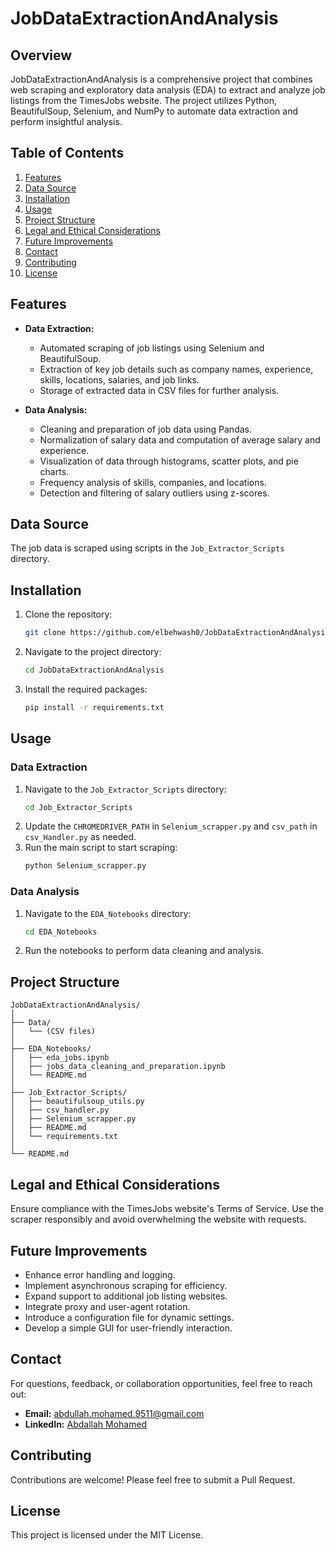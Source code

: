 # JobDataExtractionAndAnalysis

## Overview

JobDataExtractionAndAnalysis is a comprehensive project that combines web scraping and exploratory data analysis (EDA) to extract and analyze job listings from the TimesJobs website. The project utilizes Python, BeautifulSoup, Selenium, and NumPy to automate data extraction and perform insightful analysis.

## Table of Contents

1. [Features](#features)
2. [Data Source](#data-source)
3. [Installation](#installation)
4. [Usage](#usage)
5. [Project Structure](#project-structure)
6. [Legal and Ethical Considerations](#legal-and-ethical-considerations)
7. [Future Improvements](#future-improvements)
8. [Contact](#contact)
9. [Contributing](#contributing)
10. [License](#license)

## Features

- **Data Extraction:**
  - Automated scraping of job listings using Selenium and BeautifulSoup.
  - Extraction of key job details such as company names, experience, skills, locations, salaries, and job links.
  - Storage of extracted data in CSV files for further analysis.

- **Data Analysis:**
  - Cleaning and preparation of job data using Pandas.
  - Normalization of salary data and computation of average salary and experience.
  - Visualization of data through histograms, scatter plots, and pie charts.
  - Frequency analysis of skills, companies, and locations.
  - Detection and filtering of salary outliers using z-scores.

## Data Source

The job data is scraped using scripts in the `Job_Extractor_Scripts` directory.

## Installation

1. Clone the repository:
   ```bash
   git clone https://github.com/elbehwash0/JobDataExtractionAndAnalysis.git
   ```
2. Navigate to the project directory:
   ```bash
   cd JobDataExtractionAndAnalysis
   ```
3. Install the required packages:
   ```bash
   pip install -r requirements.txt
   ```

## Usage

### Data Extraction

1. Navigate to the `Job_Extractor_Scripts` directory:
   ```bash
   cd Job_Extractor_Scripts
   ```
2. Update the `CHROMEDRIVER_PATH` in `Selenium_scrapper.py` and `csv_path` in `csv_Handler.py` as needed.
3. Run the main script to start scraping:
   ```bash
   python Selenium_scrapper.py
   ```

### Data Analysis

1. Navigate to the `EDA_Notebooks` directory:
   ```bash
   cd EDA_Notebooks
   ```
2. Run the notebooks to perform data cleaning and analysis.

## Project Structure

```
JobDataExtractionAndAnalysis/
│
├── Data/
│   └── (CSV files)
│
├── EDA_Notebooks/
│   ├── eda_jobs.ipynb
│   ├── jobs_data_cleaning_and_preparation.ipynb
│   └── README.md
│
├── Job_Extractor_Scripts/
│   ├── beautifulsoup_utils.py
│   ├── csv_handler.py
│   ├── Selenium_scrapper.py
│   ├── README.md
│   └── requirements.txt
│
└── README.md
```

## Legal and Ethical Considerations

Ensure compliance with the TimesJobs website's Terms of Service. Use the scraper responsibly and avoid overwhelming the website with requests.

## Future Improvements

- Enhance error handling and logging.
- Implement asynchronous scraping for efficiency.
- Expand support to additional job listing websites.
- Integrate proxy and user-agent rotation.
- Introduce a configuration file for dynamic settings.
- Develop a simple GUI for user-friendly interaction.

## Contact

For questions, feedback, or collaboration opportunities, feel free to reach out:

- **Email:** [abdullah.mohamed.9511@gmail.com](mailto:abdullah.mohamed.9511@gmail.com)
- **LinkedIn:** [Abdallah Mohamed](https://www.linkedin.com/in/abdallah-mohamed-4a78122b9/)

## Contributing

Contributions are welcome! Please feel free to submit a Pull Request.

## License

This project is licensed under the MIT License.
